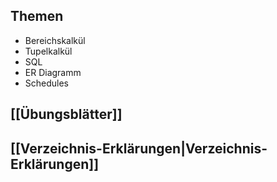 
## Themen
 -  Bereichskalkül
 -  Tupelkalkül
 -  SQL
 -  ER Diagramm
 -  Schedules

## [[Übungsblätter]]
## [[Verzeichnis-Erklärungen|Verzeichnis-Erklärungen]]
